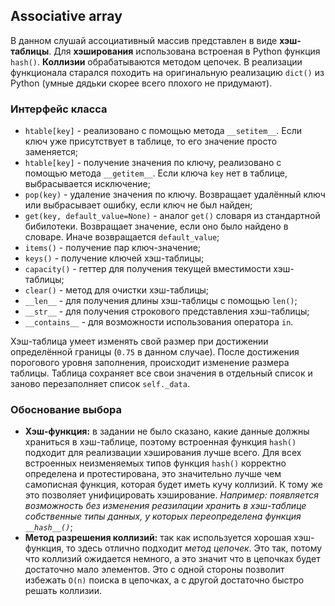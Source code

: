 ## Associative array

В данном слушай ассоциативный массив представлен в виде **хэш-таблицы**. Для **хэширования** использована встроеная в Python функция ```hash()```.
**Коллизии** обрабатываются методом цепочек. В реализации функционала старался походить на оригинальную реализацию ```dict()``` из Python (умные дядьки скорее всего плохого не придумают).

### Интерфейс класса
- ```htable[key]``` - реализовано с помощью метода ```__setitem__```. Если ключ уже присутствует в таблице, то его
значение просто заменяется;
- ```htable[key]``` - получение значения по ключу, реализовано с помощью метода ```__getitem__```. Если ключа ```key``` нет в таблице, выбрасывается исключение;
- ```pop(key)``` - удаление значения по ключу. Возвращает удалённый ключ или выбрасывает ошибку, если ключ не был найден;
- ```get(key, default_value=None)``` - аналог ```get()``` словаря из стандартной бибилотеки. Возвращает значение, если оно было найдено в словаре. Иначе возвращается ```default_value```;
- ```items()``` - получение пар ключ-значение;
- ```keys()``` - получение ключей хэш-таблицы;
- ```capacity()``` - геттер для получения текущей вместимости хэш-таблицы;
- ```clear()``` - метод для очистки хэш-таблицы;
- ```__len__``` - для получения длины хэш-таблицы с помощью ```len()```;
- ```__str__``` - для получения строкового представления хэш-таблицы;
- ```__contains__``` - для возможности использования оператора ```in```.

Хэш-таблица умеет изменять свой размер при достижении определённой границы (```0.75``` в данном случае). После достижения порогового уровня заполнения, происходит изменение размера таблицы.
Таблица сохраняет все свои значения в отдельный список и заново перезаполняет список ```self._data```.

### Обоснование выбора
- **Хэш-функция:** в задании не было сказано, какие данные должны храниться в хэш-таблице, поэтому встроенная функция ```hash()``` подходит для реализвации хэширования лучше всего.
Для всех встроенных неизменяемых типов функция ```hash()``` корректно определена и протестирована, это значительно лучше чем самописная функция, которая будет иметь кучу коллизий. К тому же
это позволяет унифицировать хэширование. *Например: появляется возможность без изменения реазилации хранить в хэш-таблице собственные типы данных, у которых переопределена функция ```__hash__()```*;
- **Метод разрешения коллизий:** так как используется хорошая хэш-функция, то здесь отлично подходит *метод цепочек*. Это так, потому что коллизий ожидается немного, а это значит что в цепочках
будет достаточно мало элементов. Это с одной стороны позволит избежать ```O(n)``` поиска в цепочках, а с другой достаточно быстро решать коллизии.
